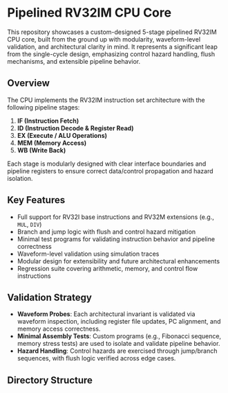 # Pipelined RV32IM CPU Core

This repository showcases a custom-designed 5-stage pipelined RV32IM CPU core, built from the ground up with modularity, waveform-level validation, and architectural clarity in mind. It represents a significant leap from the single-cycle design, emphasizing control hazard handling, flush mechanisms, and extensible pipeline behavior.

## Overview

The CPU implements the RV32IM instruction set architecture with the following pipeline stages:

1. **IF (Instruction Fetch)**  
2. **ID (Instruction Decode & Register Read)**  
3. **EX (Execute / ALU Operations)**  
4. **MEM (Memory Access)**  
5. **WB (Write Back)**  

Each stage is modularly designed with clear interface boundaries and pipeline registers to ensure correct data/control propagation and hazard isolation.

## Key Features

- Full support for RV32I base instructions and RV32M extensions (e.g., `MUL`, `DIV`)
- Branch and jump logic with flush and control hazard mitigation
- Minimal test programs for validating instruction behavior and pipeline correctness
- Waveform-level validation using simulation traces
- Modular design for extensibility and future architectural enhancements
- Regression suite covering arithmetic, memory, and control flow instructions

## Validation Strategy

- **Waveform Probes**: Each architectural invariant is validated via waveform inspection, including register file updates, PC alignment, and memory access correctness.
- **Minimal Assembly Tests**: Custom programs (e.g., Fibonacci sequence, memory stress tests) are used to isolate and validate pipeline behavior.
- **Hazard Handling**: Control hazards are exercised through jump/branch sequences, with flush logic verified across edge cases.

## Directory Structure

